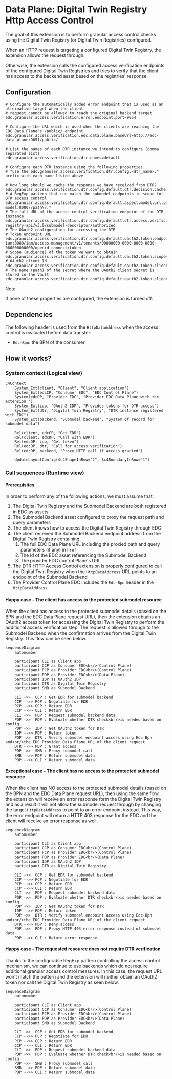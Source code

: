 # Data Plane: Digital Twin Registry Http Access Control

The goal of this extension is to perform granular access control checks using the Digital Twin Registry (or 
Digital Twin Registries) configured.

When an HTTP request is targeting a configured Digital Twin Registry, the extension allows the request through.

Otherwise, the extension calls the configured access verification endpoints of the configured Digital Twin 
Registries and tries to verify that the client has access to the backend asset based on the registries' response.


## Configuration

```properties
# Configure the automatically added error endpoint that is used as an alternative target when the client 
# request cannot be allowed to reach the original backend target
edc.granular.access.verification.error.endpoint.port=9054

# Configure the URL which is used when the clients are reaching the EDC Data Plane's /public/ endpoint 
edc.granular.access.verification.edc.data.plane.baseUrl=http://edc-data-plane:9051/public/

# List the names of each DTR instance we intend to configure (comma separated list)
edc.granular.access.verification.dtr.names=default

# Configure each DTR instance using the following properties.
# "use the edc.granular.access.verification.dtr.config.<dtr_name>." prefix with each name listed above

# How long should we cache the response we have received from DTR?
edc.granular.access.verification.dtr.config.default.dtr.decision.cache.duration.minutes=1
# A RegExp pattern that can match the submodel endpoints in scope for DTR access control
edc.granular.access.verification.dtr.config.default.aspect.model.url.pattern=http:\/\/aspect-model:8080\/path\/.*
# The full URL of the access control verification endpoint of the DTR instance
edc.granular.access.verification.dtr.config.default.dtr.access.verification.endpoint.url=http://dtr:8080/aas-registry-api/v3.0/submodel-descriptor/authorized
# The OAuth2 configuration for accessing the DTR
# Token endpoint URL
edc.granular.access.verification.dtr.config.default.oauth2.token.endpoint.url=http://oauth2-iam:8080/iam/access-management/v1/tenants/00000000-0000-0000-0000-000000000000/openid-connect/token
# Scope (audience) of the token we want to obtain
edc.granular.access.verification.dtr.config.default.oauth2.token.scope=aud:dtr
# OAuth2 client Id
edc.granular.access.verification.dtr.config.default.oauth2.token.clientId=dtr_client
# The name (path) of the secret where the OAuth2 client secret is stored in the Vault
edc.granular.access.verification.dtr.config.default.oauth2.token.clientSecret.path=dtrsecret
```
> [!NOTE]
> If none of these properties are configured, the extension is turned off.

## Dependencies

The following header is used from the `HttpDataAddress` when the access control is evaluated before data transfer:

- `Edc-Bpn`: the BPN of the consumer

## How it works?

### System context (Logical view)

```mermaid
C4Context
    System_Ext(client, "Client", "Client application")
    System_Ext(edcCP, "Consumer EDC", "EDC Control Plane")
    System(edcDP, "Provider EDC", "Provider EDC Data Plane with the extension ")
    System_Ext(idp, "OAuth2 IDP", "Provides tokens for DTR access")
    System_Ext(dtr, "Digital Twin Registry", "DTR instance registered with EDC")
    System_Ext(backend, "Submodel backend", "System of record for submodel data")
   
    Rel(client, edcCP, "Get EDR")
    Rel(client, edcDP, "Call with EDR")
    Rel(edcDP, idp, "Get token")
    Rel(edcDP, dtr, "Call for access verification")
    Rel(edcDP, backend, "Proxy HTTP call if access granted")
   
    UpdateLayoutConfig($c4ShapeInRow="2", $c4BoundaryInRow="1")
```

### Call sequences (Runtime view)

#### Prerequisites

In order to perform any of the following actions, we must assume that:

1. The Digital Twin Registry and the Submodel Backend are both registered in EDC as assets
2. The Submodel Backend asset configured to proxy the request path and query parameters
3. The client knows how to access the Digital Twin Registry through EDC
4. The client received the Submodel Backend endpoint address from the Digital Twin Registry containing:
   1. The full EDC Data Plane URL including the proxied path and query parameters (if any) in ```href```
   2. The Id of the EDC asset referencing the Submodel Backend
   3. The provider EDC control Plane's URL
5. The DTR HTTP Access Control extension is properly configured to call the Digital Twin Registry when the 
   ```HttpDataAddress``` URL points to an endpoint of the Submodel Backend
6. The Provider Control Plane EDC includes the ```Edc-Bpn``` header in the ```HttpDataAddress```


#### Happy case - The client has access to the protected submodel resource

When the client has access to the protected submodel details (based on the BPN and the EDC Data Plane request URL), then
the extension obtains an OAuth2 access token for accessing the Digital Twin Registry to perform the additional access
verification step. The request is allowed through to the Submodel Backend when the confirmation arrives from the Digital
Twin Registry. This flow can be seen below.

```mermaid
sequenceDiagram
    autonumber
    
    participant CLI as Client app
    participant CCP as Consumer EDC<br/>(Control Plane)
    participant PCP as Provider EDC<br/>(Control Plane)
    participant PDP as Provider EDC<br/>(Data Plane)
    participant IDP as OAuth2 IDP
    participant DTR as Digital Twin Registry
    participant SMB as Submodel Backend
    
    CLI ->>  CCP : Get EDR for submodel backend
    CCP -->> PCP : Negotiate for EDR
    PCP -->> CCP : Return EDR
    CCP -->> CLI : Return EDR
    CLI ->>  PDP : Request submodel backend data
    PDP ->>  PDP : Evaluate whether DTR check<br/>is needed based on config
    PDP ->>  IDP : Get OAuth2 token for DTR
    IDP -->> PDP : Return token
    PDP ->>  DTR : Verify submodel endpoint access using Edc-Bpn and<br/>the EDC Provider Data Plane URL of the client request
    DTR -->> PDP : Grant access
    PDP ->>  SMB : Proxy submodel call
    SMB -->> PDP : Return submodel data
    PDP -->> CLI : Return submodel data
```

#### Exceptional case - The client has no access to the protected submodel resource

When the client has NO access to the protected submodel details (based on the BPN and the EDC Data Plane request URL), 
then using the same flow, the extension will receive an error response form the Digital Twin Registry and as a result it
will not allow the submodel request through by changing the target ```HttpDataAddress``` to point to an error endpoint
instead. This way, the error endpoint will return a HTTP 403 response for the EDC and the client will receive an error
response as well.

```mermaid
sequenceDiagram
    autonumber

    participant CLI as Client app
    participant CCP as Consumer EDC<br/>(Control Plane)
    participant PCP as Provider EDC<br/>(Control Plane)
    participant PDP as Provider EDC<br/>(Data Plane)
    participant IDP as OAuth2 IDP
    participant DTR as Digital Twin Registry
    
    CLI ->>  CCP : Get EDR for submodel backend
    CCP -->> PCP : Negotiate for EDR
    PCP -->> CCP : Return EDR
    CCP -->> CLI : Return EDR
    CLI ->>  PDP : Request submodel backend data
    PDP ->>  PDP : Evaluate whether DTR check<br/>is needed based on config
    PDP ->>  IDP : Get OAuth2 token for DTR
    IDP -->> PDP : Return token
    PDP ->>  DTR : Verify submodel endpoint access using Edc-Bpn and<br/>the EDC Provider Data Plane URL of the client request
    DTR -->> PDP : Deny access
    PDP ->>  PDP : Proxy HTTP 403 error response instead of submodel data 
    PDP -->> CLI : Return error response
```

#### Happy case - The requested resource does not require DTR verification

Thanks to the configurable RegExp pattern controlling the access control mechanism, we can continue to use backends
which do not require additional granular access control measures. In this case, the request URL won't match the pattern
and the extension will neither obtain an OAuth2 token nor call the Digital Twin Registry as seen below. 

```mermaid
sequenceDiagram
    autonumber

    participant CLI as Client app
    participant CCP as Consumer EDC<br/>(Control Plane)
    participant PCP as Provider EDC<br/>(Control Plane)
    participant PDP as Provider EDC<br/>(Data Plane)
    participant SMB as Submodel Backend

    CLI ->>  CCP : Get EDR for submodel backend
    CCP -->> PCP : Negotiate for EDR
    PCP -->> CCP : Return EDR
    CCP -->> CLI : Return EDR
    CLI ->>  PDP : Request submodel backend data
    PDP ->>  PDP : Evaluate whether DTR check<br/>is needed based on config
    PDP ->>  SMB : Proxy submodel call
    SMB -->> PDP : Return submodel data
    PDP -->> CLI : Return submodel data
```